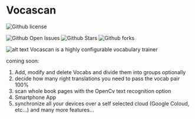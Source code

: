 # Vocascan
![Github license](https://img.shields.io/github/license/ENDER-9/Vocascan?style=flat-square)

![Github Open Issues](https://img.shields.io/github/issues/ENDER-9/Vocascan?style=flat-square)
![Github Stars](https://img.shields.io/github/stars/ENDER-9/Vocascan?style=flat-square)
![Github forks](https://img.shields.io/github/forks/ENDER-9/Vocascan?style=flat-square)



![alt text](https://github.com/Incognitus-9/Vocascan/blob/master/frontend/src/images/Vocascan-github-logo.png)
Vocascan is a highly configurable vocabulary trainer

coming soon:
1. Add, modify and delete Vocabs and divide them into groups optionally
2. decide how many right translations you need to pass the vocab pair 100%
3. scan whole book pages with the OpenCv text recognition option
4. Smartphone App
5. synchronize all your devices over a self selected cloud (Google Coloud, etc...)
and many more features...
